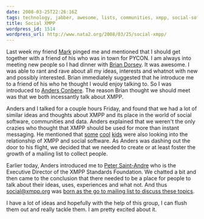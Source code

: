 ```yaml
---
date: 2008-03-25T22:26:16Z
tags: technology, jabber, awesome, lists, communities, xmpp, social-software
title: Social XMPP
wordpress_id: 1514
wordpress_url: http://www.nata2.org/2008/03/25/social-xmpp/
---
```


Last week my friend <a href="http://mark.atwood.name">Mark</a> pinged me and mentioned that I should get together with a friend of his who was in town for PYCON. I am always into meeting new people so I had dinner with <a href="http://dorseys.org/">Brian Dorsey</a>. It was awesome. I was able to rant and rave about all my ideas, interests and whatnot with new and possibly interested. Brian immediately suggested that he introduce me to a friend of his who he thought I would enjoy talking to. So I was introduced to <a href="http://anders.conbere.org/journal/">Anders Conbere</a>. The reason Brian thought we should meet was that we both incessantly talk about XMPP.

Anders and I talked for a couple hours Friday, and found that we had a lot of similar ideas and thoughts about XMPP and its place in the world of social software, communities and data. Anders explained that we weren't the only crazies who thought that XMPP should be used for more than instant messaging. He mentioned that <a href="http://stpeter.im/">some</a> <a href="http://romeda.org/">cool</a> <a href="http://www.hackdiary.com/">kids</a> were also looking into the relationship of XMPP and social software. As Anders was dashing out the door to his flight, we decided that we needed to create or at least foster the growth of a mailing list to collect people.

Earlier today, Anders introduced me to <a href="http://stpeter.im/">Peter Saint-Andre</a> who is the Executive Director of the XMPP Standards Foundation. We chatted a bit and then came to the conclusion that there needed to be a place for people to talk about their ideas, uses, experiences and what not. And thus <a href="mailto:social@xmpp.org">social@xmpp.org</a> was <a href="https://stpeter.im/?p=2177">born as the go to mailing list to discuss these topics</a>.

I have a lot of ideas and hopefully with the help of this group, I can flush them out and really tackle them. I am pretty excited about it.
